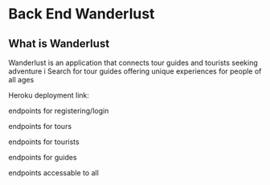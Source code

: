 # Back End Wanderlust

## What is Wanderlust
Wanderlust is an application that connects tour guides and tourists seeking adventure i
Search for tour guides offering unique experiences for people of all ages

Heroku deployment link:

endpoints for registering/login

endpoints for tours

endpoints for tourists

endpoints for guides

endpoints accessable to all











